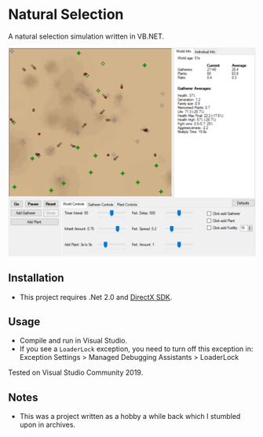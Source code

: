 # Natural Selection

A natural selection simulation written in VB.NET.

![screenshot_1](./docs/screenshot_1.png)

## Installation

- This project requires .Net 2.0 and [DirectX SDK](http://microsoft.com/download/details.aspx?id=6812).

## Usage

- Compile and run in Visual Studio.
- If you see a `LoaderLock` exception, you need to turn off this exception in:
Exception Settings > Managed Debugging Assistants > LoaderLock

Tested on Visual Studio Community 2019.

## Notes

- This was a project written as a hobby a while back which I stumbled upon in archives.
